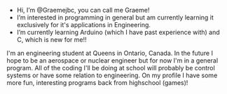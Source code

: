 - Hi, I’m @Graemejbc, you can call me Graeme!
- I’m interested in programming in general but am currently learning it exclusively for it's applications in Engineering.
- I’m currently learning Arduino (which I have past experience with) and C, which is new for me!!

I'm an engineering student at Queens in Ontario, Canada. In the future I hope to be an aerospace or nuclear engineer but for now I'm in a general program.
All of the coding I'll be doing at school will probably be control systems or have some relation to engineering.
On my profile I have some more fun, interesting programs back from highschool (games)!

<!---
Graemejbc/Graemejbc is a ✨ special ✨ repository because its `README.md` (this file) appears on your GitHub profile.
You can click the Preview link to take a look at your changes.
--->
